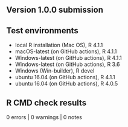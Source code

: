 ## Version 1.0.0 submission

## Test environments

* local R installation (Mac OS), R 4.1.1
* macOS-latest (on GitHub actions), R 4.1.1
* Windows-latest (on GitHub actions), R 4.1.1
* Windows-latest (on GitHub actions), R 3.6
* Windows (Win-builder), R devel
* ubuntu 16.04 (on GitHub actions), R 4.1.1
* ubuntu 16.04 (on GitHub actions), R 4.0.5

## R CMD check results

0 errors | 0 warnings | 0 notes

